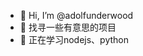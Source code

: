- 👋 Hi, I’m @adolfunderwood
- 👀 找寻一些有意思的项目 
- 🌱 正在学习nodejs、python

<!---
adolfunderwood/adolfunderwood is a ✨ special ✨ repository because its `README.md` (this file) appears on your GitHub profile.
You can click the Preview link to take a look at your changes.
--->
